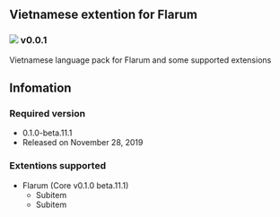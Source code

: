 ## Vietnamese extention for Flarum
### ![](https://twemoji.maxcdn.com/v/12.1.2/72x72/1f680.png) v0.0.1
Vietnamese language pack for Flarum and some supported extensions

## Infomation
### Required version
- 0.1.0-beta.11.1
- Released on November 28, 2019

### Extentions supported
- Flarum (Core v0.1.0 beta.11.1)
  - Subitem
  - Subitem
